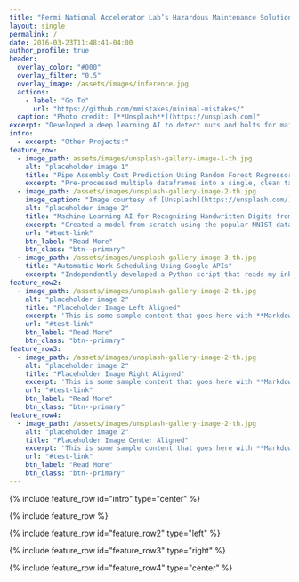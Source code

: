 ```yaml
---
title: "Fermi National Accelerator Lab’s Hazardous Maintenance Solution Using Object Detection in 3D space"
layout: single
permalink: /
date: 2016-03-23T11:48:41-04:00
author_profile: true
header:
  overlay_color: "#000"
  overlay_filter: "0.5"
  overlay_image: /assets/images/inference.jpg
  actions:
    - label: "Go To"
      url: "https://github.com/mmistakes/minimal-mistakes/"
  caption: "Photo credit: [**Unsplash**](https://unsplash.com)"
excerpt: "Developed a deep learning AI to detect nuts and bolts for maintenance in radioactive environments at Fermilab"
intro: 
  - excerpt: "Other Projects:"
feature_row:
  - image_path: assets/images/unsplash-gallery-image-1-th.jpg
    alt: "placeholder image 1"
    title: "Pipe Assembly Cost Prediction Using Random Forest Regressor Model"
    excerpt: "Pre-processed multiple dataframes into a single, clean table to train a machine learning algorithm"
  - image_path: /assets/images/unsplash-gallery-image-2-th.jpg
    image_caption: "Image courtesy of [Unsplash](https://unsplash.com/)"
    alt: "placeholder image 2"
    title: "Machine Learning AI for Recognizing Handwritten Digits from Pictures"
    excerpt: "Created a model from scratch using the popular MNIST database and the machine learning API: Tensorflow"
    url: "#test-link"
    btn_label: "Read More"
    btn_class: "btn--primary"
  - image_path: /assets/images/unsplash-gallery-image-3-th.jpg
    title: "Automatic Work Scheduling Using Google APIs"
    excerpt: "Independently developed a Python script that reads my inbox to create a daily schedule in my calendar"
feature_row2:
  - image_path: /assets/images/unsplash-gallery-image-2-th.jpg
    alt: "placeholder image 2"
    title: "Placeholder Image Left Aligned"
    excerpt: 'This is some sample content that goes here with **Markdown** formatting. Left aligned with `type="left"`'
    url: "#test-link"
    btn_label: "Read More"
    btn_class: "btn--primary"
feature_row3:
  - image_path: /assets/images/unsplash-gallery-image-2-th.jpg
    alt: "placeholder image 2"
    title: "Placeholder Image Right Aligned"
    excerpt: 'This is some sample content that goes here with **Markdown** formatting. Right aligned with `type="right"`'
    url: "#test-link"
    btn_label: "Read More"
    btn_class: "btn--primary"
feature_row4:
  - image_path: /assets/images/unsplash-gallery-image-2-th.jpg
    alt: "placeholder image 2"
    title: "Placeholder Image Center Aligned"
    excerpt: 'This is some sample content that goes here with **Markdown** formatting. Centered with `type="center"`'
    url: "#test-link"
    btn_label: "Read More"
    btn_class: "btn--primary"
---
```


{% include feature_row id="intro" type="center" %}

{% include feature_row %}

{% include feature_row id="feature_row2" type="left" %}

{% include feature_row id="feature_row3" type="right" %}

{% include feature_row id="feature_row4" type="center" %}
